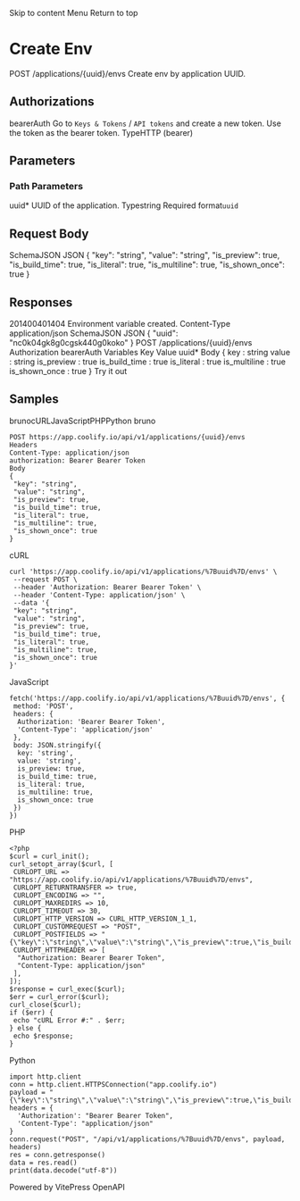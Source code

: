 Skip to content
Menu
Return to top
# Create Env​
POST
/applications/{uuid}/envs
Create env by application UUID.
## Authorizations​
bearerAuth
Go to `Keys & Tokens` / `API tokens` and create a new token. Use the token as the bearer token.
TypeHTTP (bearer)
## Parameters​
### Path Parameters
uuid*
UUID of the application.
Typestring
Required
format`uuid`
## Request Body​
SchemaJSON
JSON
{
"key": "string",
"value": "string",
"is_preview": true,
"is_build_time": true,
"is_literal": true,
"is_multiline": true,
"is_shown_once": true
}
## Responses​
201400401404
Environment variable created.
Content-Type
application/json
SchemaJSON
JSON
{
"uuid": "nc0k04gk8g0cgsk440g0koko"
}
POST
/applications/{uuid}/envs
Authorization 
bearerAuth
Variables
Key
Value
uuid*
Body
{
key
:
string
value
:
string
is_preview
:
true
is_build_time
:
true
is_literal
:
true
is_multiline
:
true
is_shown_once
:
true
}
Try it out
## Samples​
brunocURLJavaScriptPHPPython
bruno
```
POST https://app.coolify.io/api/v1/applications/{uuid}/envs
Headers
Content-Type: application/json
authorization: Bearer Bearer Token
Body
{
 "key": "string",
 "value": "string",
 "is_preview": true,
 "is_build_time": true,
 "is_literal": true,
 "is_multiline": true,
 "is_shown_once": true
}
```

cURL
```
curl 'https://app.coolify.io/api/v1/applications/%7Buuid%7D/envs' \
 --request POST \
 --header 'Authorization: Bearer Bearer Token' \
 --header 'Content-Type: application/json' \
 --data '{
 "key": "string",
 "value": "string",
 "is_preview": true,
 "is_build_time": true,
 "is_literal": true,
 "is_multiline": true,
 "is_shown_once": true
}'
```

JavaScript
```
fetch('https://app.coolify.io/api/v1/applications/%7Buuid%7D/envs', {
 method: 'POST',
 headers: {
  Authorization: 'Bearer Bearer Token',
  'Content-Type': 'application/json'
 },
 body: JSON.stringify({
  key: 'string',
  value: 'string',
  is_preview: true,
  is_build_time: true,
  is_literal: true,
  is_multiline: true,
  is_shown_once: true
 })
})
```

PHP
```
<?php
$curl = curl_init();
curl_setopt_array($curl, [
 CURLOPT_URL => "https://app.coolify.io/api/v1/applications/%7Buuid%7D/envs",
 CURLOPT_RETURNTRANSFER => true,
 CURLOPT_ENCODING => "",
 CURLOPT_MAXREDIRS => 10,
 CURLOPT_TIMEOUT => 30,
 CURLOPT_HTTP_VERSION => CURL_HTTP_VERSION_1_1,
 CURLOPT_CUSTOMREQUEST => "POST",
 CURLOPT_POSTFIELDS => "{\"key\":\"string\",\"value\":\"string\",\"is_preview\":true,\"is_build_time\":true,\"is_literal\":true,\"is_multiline\":true,\"is_shown_once\":true}",
 CURLOPT_HTTPHEADER => [
  "Authorization: Bearer Bearer Token",
  "Content-Type: application/json"
 ],
]);
$response = curl_exec($curl);
$err = curl_error($curl);
curl_close($curl);
if ($err) {
 echo "cURL Error #:" . $err;
} else {
 echo $response;
}
```

Python
```
import http.client
conn = http.client.HTTPSConnection("app.coolify.io")
payload = "{\"key\":\"string\",\"value\":\"string\",\"is_preview\":true,\"is_build_time\":true,\"is_literal\":true,\"is_multiline\":true,\"is_shown_once\":true}"
headers = {
  'Authorization': "Bearer Bearer Token",
  'Content-Type': "application/json"
}
conn.request("POST", "/api/v1/applications/%7Buuid%7D/envs", payload, headers)
res = conn.getresponse()
data = res.read()
print(data.decode("utf-8"))
```

Powered by  VitePress OpenAPI 
